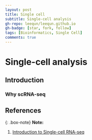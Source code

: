 ```yaml
---
layout: post
title: Single cell
subtitle: Single-cell analysis
gh-repo: leequn/leequn.github.io
gh-badge: [star, fork, follow]
tags: [Bioinformatics, Single Cell]
comments: true
---
```


# Single-cell analysis

## Introduction
### Why scRNA-seq


## References
{: .box-note}
**Note:** 
1. [Introduction to Single-cell RNA-seq](https://hbctraining.github.io/scRNA-seq/schedule/)
